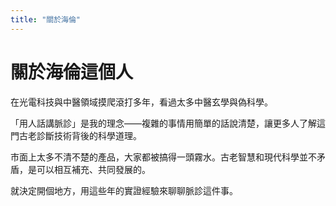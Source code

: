 ```yaml
---
title: "關於海倫"
---
```


# 關於海倫這個人

在光電科技與中醫領域摸爬滾打多年，看過太多中醫玄學與偽科學。

「用人話講脈診」是我的理念——複雜的事情用簡單的話說清楚，讓更多人了解這門古老診斷技術背後的科學道理。

市面上太多不清不楚的產品，大家都被搞得一頭霧水。古老智慧和現代科學並不矛盾，是可以相互補充、共同發展的。

就決定開個地方，用這些年的實證經驗來聊聊脈診這件事。
